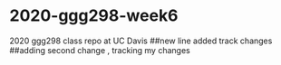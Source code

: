 # 2020-ggg298-week6
2020 ggg298 class repo at UC Davis
##new line added track changes
 ##adding second change , tracking my changes
